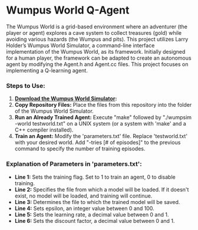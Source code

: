 # Wumpus World Q-Agent

The Wumpus World is a grid-based environment where an adventurer (the player or agent) explores a cave system to collect treasures (gold) while avoiding various hazards (the Wumpus and pits). This project utilizes Larry Holder’s Wumpus World Simulator, a command-line interface implementation of the Wumpus World, as its framework. Initially designed for a human player, the framework can be adapted to create an autonomous agent by modifying the Agent.h and Agent.cc files. This project focuses on implementing a Q-learning agent.

### Steps to Use:

1. **[Download the Wumpus World Simulator](https://github.com/holderlb/wumpus-world-simulator):** 
2. **Copy Repository Files:** Place the files from this repository into the folder of the Wumpus World Simulator.
3. **Run an Already Trained Agent:** Execute "make" followed by "./wumpsim -world testworld.txt" on a UNIX system (or a system with 'make' and a C++ compiler installed).
4. **Train an Agent:** Modify the 'parameters.txt' file. Replace 'testworld.txt' with your desired world. Add "-tries [# of episodes]" to the previous command to specify the number of training episodes.

### Explanation of Parameters in 'parameters.txt':

- **Line 1:** Sets the training flag. Set to 1 to train an agent, 0 to disable training.
- **Line 2:** Specifies the file from which a model will be loaded. If it doesn't exist, no model will be loaded, and training will continue.
- **Line 3:** Determines the file to which the trained model will be saved.
- **Line 4:** Sets epsilon, an integer value between 0 and 100.
- **Line 5:** Sets the learning rate, a decimal value between 0 and 1.
- **Line 6:** Sets the discount factor, a decimal value between 0 and 1.

